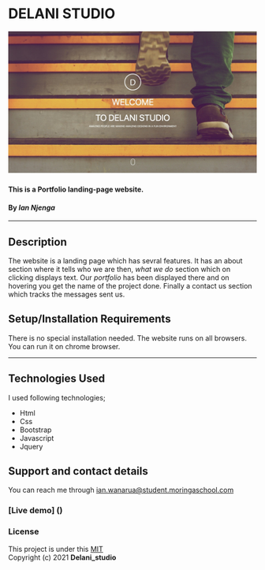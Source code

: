  # DELANI STUDIO
![delani studio!](assets/Delani_studio.jpg)
#### This is a Portfolio landing-page  website.
#### By **_Ian Njenga_**
-------------------------
## Description
The website is a landing page which has sevral features. It has an about section where it tells who we are then, _what we do_ section which on clicking displays text. Our _portfolio_ has been displayed there and on hovering you get the name of the project done. Finally a contact us section which tracks the messages sent us. 
## Setup/Installation Requirements
There is no special installation needed. The website runs on all browsers. You can run it on chrome browser.

------------
## Technologies Used
I used following technologies;
- Html
- Css
- Bootstrap
- Javascript
- Jquery
## Support and contact details
You can reach me through ian.wanarua@student.moringaschool.com
### [Live demo] ()
### License
This project is under this [MIT](LICENSE) <br>
Copyright (c) 2021 **Delani_studio**